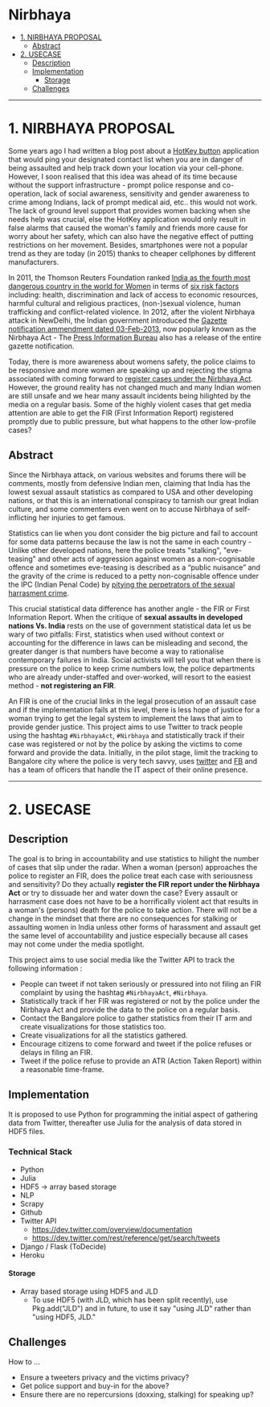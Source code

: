 # Nirbhaya

+ [1. NIRBHAYA PROPOSAL](#1-nirbhaya-proposal)
   + [Abstract](#abstract)
+ [2. USECASE](#2-usecase)
   + [Description](#description)
   + [Implementation](#implementation)
        + [Storage](#storage)
   + [Challenges](#challenges)

----

# 1. NIRBHAYA PROPOSAL

Some years ago I had written a blog post about a [HotKey button](http://svaksha.com/post/2009/Cell-help) application that would ping your designated contact list when you are in danger of being assaulted and help track down your location via your cell-phone. However, I soon realised that this idea was ahead of its time because without the support infrastructure - prompt police response and co-operation, lack of social awareness, sensitivity and gender awareness to crime among Indians, lack of prompt medical aid, etc.. this would not work. The lack of ground level support that provides women backing when she needs help was crucial, else the HotKey application would only result in false alarms that caused the woman's family and friends more cause for worry about her safety, which can also have the negative effect of putting restrictions on her movement. Besides, smartphones were not a popular trend as they are today (in 2015) thanks to cheaper cellphones by different manufacturers. 

In 2011, the Thomson Reuters Foundation ranked [India as the fourth most dangerous country in the world for Women](http://indiatoday.intoday.in/story/india-is-fourth-most-dangerous-place-in-the-world-for-women-poll/1/141639.html) in terms of [six risk factors](http://www.theguardian.com/world/2011/jun/15/worst-place-women-afghanistan-india) including: health, discrimination and lack of access to economic resources, harmful cultural and religious practices, (non-)sexual violence, human trafficking and conflict-related violence. In 2012, after the violent Nirbhaya attack in NewDelhi, the Indian government introduced the [Gazette notification ammendment dated 03-Feb-2013](http://lawmin.nic.in/ld/ord_criminal_law.pdf), now popularly known as the Nirbhaya Act - The [Press Information Bureau](http://pib.nic.in/newsite/erelease.aspx?relid=91979) also has a release of the entire gazette notification. 

Today, there is more awareness about womens safety, the police claims to be responsive and more women are speaking up and rejecting the stigma associated with coming forward to [register cases under the Nirbhaya Act](http://www.thehindu.com/todays-paper/tp-national/tp-andhrapradesh/407-cases-registered-under-nirbhaya-act-in-krishna/article6730238.ece). However, the ground reality has not changed much and many Indian women are still unsafe and we hear many assault incidents being hilighted by the media on a regular basis. Some of the highly violent cases that get media attention are able to get the FIR (First Information Report) registered promptly due to public pressure, but what happens to the other low-profile cases? 

## Abstract

Since the Nirbhaya attack, on various websites and forums there will be comments, mostly from defensive Indian men, claiming that India has the lowest sexual assault statistics as compared to USA and other developing nations, or that this is an international conspiracy to tarnish our great Indian culture, and some commenters even went on to accuse Nirbhaya of self-inflicting her injuries to get famous. 

Statistics can lie when you dont consider the big picture and fail to account for some data patterns because the law is not the same in each country - Unlike other developed nations, here the police treats "stalking", "eve-teasing" and other acts of aggression against women as a non-cognisable offence and sometimes eve-teasing is described as a “public nuisance” and the gravity of the crime is reduced to a petty non-cognisable offence under the IPC (Indian Penal Code) by [pitying the perpetrators of the sexual harrasment crime](http://bangalore.citizenmatters.in/articles/pitying-the-perpetrators-of-sexual-harassment-right-or-wrong).

This crucial statistical data difference has another angle - the FIR or First Information Report. When the critique of __sexual assaults in developed nations Vs. India__ rests on the use of government statistical data let us be wary of two pitfalls: First, statistics when used without context or accounting for the difference in laws can be misleading and second, the greater danger is that numbers have become a way to rationalise contemporary failures in India. Social activists will tell you that when there is pressure on the police to keep crime numbers low, the police departments who are already under-staffed and over-worked, will resort to the easiest method - __not registering an FIR__. 

An FIR is one of the crucial links in the legal prosecution of an assault case and if the implementation fails at this level, there is less hope of justice for a woman trying to get the legal system to implement the laws that aim to provide gender justice. This project aims to use Twitter to track people using the hashtag `#NirbhayaAct`, `#Nirbhaya` and statistically track if their case was registered or not by the police by asking the victims to come forward and provide the data. Initially, in the pilot stage, limit the tracking to Bangalore city where the police is very tech savvy, uses [twitter](http://twitter.com/cpblr) and [FB](https://www.facebook.com/blrcitypolice) and has a team of officers that handle the IT aspect of their online presence.

---- 

# 2. USECASE

## Description

The goal is to bring in accountability and use statistics to hilight the number of cases that slip under the radar. When a woman (person) approaches the police to register an FIR, does the police treat each case with seriousness and sensitivity? Do they actually __register the FIR report under the Nirbhaya Act__ or try to dissuade her and water down the case? Every assault or harrasment case does not have to be a horrifically violent act that results in a woman's (persons) death for the police to take action. There will not be a change in the mindset that there are no consequences for stalking or assaulting women in India unless other forms of harassment and assault get the same level of accountability and justice especially because all cases may not come under the media spotlight. 

This project aims to use social media like the Twitter API to track the following information :

+ People can tweet if not taken seriously or pressured into not filing an FIR complaint by using the hashtag `#NirbhayaAct`, `#Nirbhaya`.
+ Statistically track if her FIR was registered or not by the police under the Nirbhaya Act and provide the data to the police on a regular basis. 
+ Contact the Bangalore police to gather statistics from their IT arm and create visualizations for those statistics too.
+ Create visualizations for all the statistics gathered.
+ Encourage citizens to come forward and tweet if the police refuses or delays in filing an FIR.
+ Tweet if the police refuse to provide an ATR (Action Taken Report) within a reasonable time-frame.

## Implementation

It is proposed to use Python for programming the initial aspect of gathering data from Twitter, thereafter use Julia for the analysis of data stored in HDF5 files.

### Technical Stack

+ Python
+ Julia 
+ HDF5 -> array based storage
+ NLP
+ Scrapy
+ Github 
+ Twitter API
   + https://dev.twitter.com/overview/documentation
   + https://dev.twitter.com/rest/reference/get/search/tweets
+ Django / Flask (ToDecide)
+ Heroku

#### Storage

+ Array based storage using HDF5 and JLD
   * To use HDF5 (with JLD, which has been split recently), use Pkg.add("JLD") and in future, to use it say "using JLD" rather than "using HDF5, JLD."


## Challenges
How to ...
+ Ensure a tweeters privacy and the victims privacy? 
+ Get police support and buy-in for the above?
+ Ensure there are no repercursions (doxxing, stalking) for speaking up?


